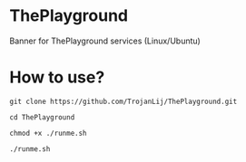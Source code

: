# ThePlayground
Banner for ThePlayground services (Linux/Ubuntu)

# How to use?
`git clone https://github.com/TrojanLij/ThePlayground.git`

`cd ThePlayground`

`chmod +x ./runme.sh`

`./runme.sh`
